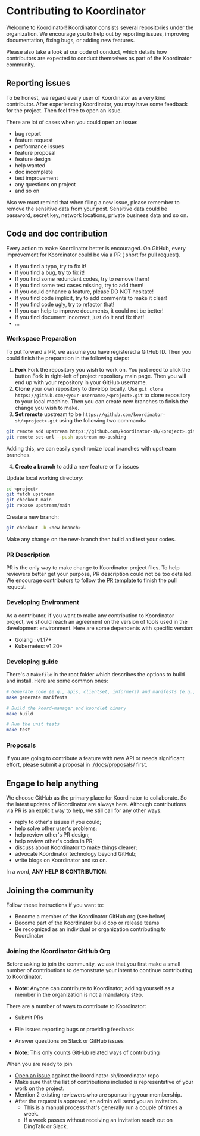 # Contributing to Koordinator

Welcome to Koordinator! Koordinator consists several repositories under the organization. We encourage you to help out
by reporting issues, improving documentation, fixing bugs, or adding new features.

Please also take a look at our code of conduct, which details how contributors are expected to conduct themselves as
part of the Koordinator community.

## Reporting issues

To be honest, we regard every user of Koordinator as a very kind contributor. After experiencing Koordinator, you may
have some feedback for the project. Then feel free to open an issue.

There are lot of cases when you could open an issue:

- bug report
- feature request
- performance issues
- feature proposal
- feature design
- help wanted
- doc incomplete
- test improvement
- any questions on project
- and so on

Also we must remind that when filing a new issue, please remember to remove the sensitive data from your post. Sensitive
data could be password, secret key, network locations, private business data and so on.

## Code and doc contribution

Every action to make Koordinator better is encouraged. On GitHub, every improvement for Koordinator could be via a PR (
short for pull request).

- If you find a typo, try to fix it!
- If you find a bug, try to fix it!
- If you find some redundant codes, try to remove them!
- If you find some test cases missing, try to add them!
- If you could enhance a feature, please DO NOT hesitate!
- If you find code implicit, try to add comments to make it clear!
- If you find code ugly, try to refactor that!
- If you can help to improve documents, it could not be better!
- If you find document incorrect, just do it and fix that!
- ...

### Workspace Preparation

To put forward a PR, we assume you have registered a GitHub ID. Then you could finish the preparation in the following
steps:

1. **Fork** Fork the repository you wish to work on. You just need to click the button Fork in right-left of project
   repository main page. Then you will end up with your repository in your GitHub username.
2. **Clone** your own repository to develop locally. Use `git clone https://github.com/<your-username>/<project>.git` to
   clone repository to your local machine. Then you can create new branches to finish the change you wish to make.
3. **Set remote** upstream to be `https://github.com/koordinator-sh/<project>.git` using the following two commands:

```bash
git remote add upstream https://github.com/koordinator-sh/<project>.git
git remote set-url --push upstream no-pushing
```

Adding this, we can easily synchronize local branches with upstream branches.

4. **Create a branch** to add a new feature or fix issues

Update local working directory:

```bash
cd <project>
git fetch upstream
git checkout main
git rebase upstream/main
```

Create a new branch:

```bash
git checkout -b <new-branch>
```

Make any change on the new-branch then build and test your codes.

### PR Description

PR is the only way to make change to Koordinator project files. To help reviewers better get your purpose, PR
description could not be too detailed. We encourage contributors to follow
the [PR template](./.github/PULL_REQUEST_TEMPLATE.md) to finish the pull request.

### Developing Environment

As a contributor, if you want to make any contribution to Koordinator project, we should reach an agreement on the
version of tools used in the development environment. Here are some dependents with specific version:

- Golang : v1.17+
- Kubernetes: v1.20+

### Developing guide

There's a `Makefile` in the root folder which describes the options to build and install. Here are some common ones:

```bash
# Generate code (e.g., apis, clientset, informers) and manifests (e.g., CRD, RBAC YAML files)
make generate manifests

# Build the koord-manager and koordlet binary
make build

# Run the unit tests
make test
```

### Proposals

If you are going to contribute a feature with new API or needs significant effort, please submit a proposal
in [./docs/proposals/](./docs/proposals) first.

## Engage to help anything

We choose GitHub as the primary place for Koordinator to collaborate. So the latest updates of Koordinator are always
here. Although contributions via PR is an explicit way to help, we still call for any other ways.

- reply to other's issues if you could;
- help solve other user's problems;
- help review other's PR design;
- help review other's codes in PR;
- discuss about Koordinator to make things clearer;
- advocate Koordinator technology beyond GitHub;
- write blogs on Koordinator and so on.

In a word, **ANY HELP IS CONTRIBUTION**.

## Joining the community

Follow these instructions if you want to:

- Become a member of the Koordinator GitHub org (see below)
- Become part of the Koordinator build cop or release teams
- Be recognized as an individual or organization contributing to Koordinator

### Joining the Koordinator GitHub Org

Before asking to join the community, we ask that you first make a small number of contributions to demonstrate your
intent to continue contributing to Koordinator.

- **Note**: Anyone can contribute to Koordinator, adding yourself as a member in the organization is not a mandatory
  step.

There are a number of ways to contribute to Koordinator:

- Submit PRs
- File issues reporting bugs or providing feedback
- Answer questions on Slack or GitHub issues

- **Note**: This only counts GitHub related ways of contributing

When you are ready to join

- [Open an issue](https://github.com/koordinator-sh/koordinator/issues/new) against the koordinator-sh/koordinator repo
- Make sure that the list of contributions included is representative of your work on the project.
- Mention 2 existing reviewers who are sponsoring your membership.
- After the request is approved, an admin will send you an invitation.
    - This is a manual process that's generally run a couple of times a week.
    - If a week passes without receiving an invitation reach out on DingTalk or Slack.
